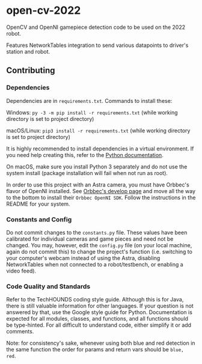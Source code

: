# open-cv-2022

OpenCV and OpenNI gamepiece detection code to be used on the 2022 robot.

Features NetworkTables integration to send various datapoints to driver's station and robot.

## Contributing

### Dependencies

Dependencies are in `requirements.txt`.
Commands to install these:

Windows: `py -3 -m pip install -r requirements.txt` (while working directory is set to project directory)

macOS/Linux: `pip3 install -r requirements.txt` (while working directory is set to project directory)

It is highly recommended to install dependencies in a virtual environment. If you need help creating this, refer to the [Python documentation](https://docs.python.org/3/library/venv.html).

On macOS, make sure you install Python 3 separately and do not use the system install (package installation will fail when not run as root).

In order to use this project with an Astra camera, you must have Orbbec's flavor of OpenNI installed. See [Orbbec's develop page](https://orbbec3d.com/index/Download.html) and move all the way to the bottom to install their `Orbbec OpenNI SDK`. Follow the instructions in the README for your system.

### Constants and Config

Do not commit changes to the `constants.py` file. These values have been calibrated for individual cameras and game pieces and need not be changed. You may, however, edit the `config.py` file (on your local machine, again do not commit this) to change the project's function (i.e. switching to your computer's webcam instead of using the Astra, disabling NetworkTables when not connected to a robot/testbench, or enabling a video feed).

### Code Quality and Standards

Refer to the TechHOUNDS coding style guide. Although this is for Java, there is still valuable information for other languages. If your question is not answered by that, use the Google style guide for Python. Documentation is expected for all modules, classes, and functions, and all functions should be type-hinted. For all difficult to understand code, either simplify it or add comments.

Note: for consistency's sake, whenever using both blue and red detection in the same function the order for params and return vars should be `blue, red`.
